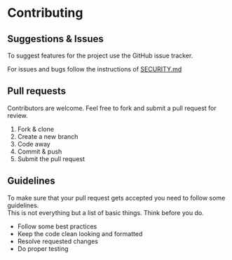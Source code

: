 # Contributing

## Suggestions & Issues

To suggest features for the project use the GitHub issue tracker.

For issues and bugs follow the instructions of [SECURITY.md](SECURITY.md)

## Pull requests

Contributors are welcome. Feel free to fork and submit a pull request for review.

1. Fork & clone
1. Create a new branch
1. Code away
1. Commit & push
1. Submit the pull request

## Guidelines

To make sure that your pull request gets accepted you need to follow some guidelines.  
This is not everything but a list of basic things. Think before you do.

- Follow some best practices
- Keep the code clean looking and formatted
- Resolve requested changes
- Do proper testing
